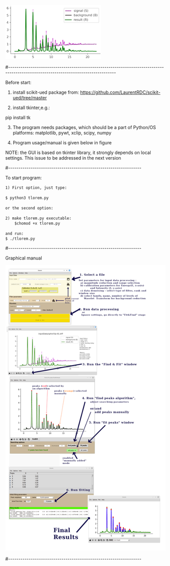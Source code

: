 

![tloremlogo](pictures/tloremlogo.png)

#----------------------------------------------------------------------------------------------------------------------------------

Before start:
1) install scikit-ued package from:
https://github.com/LaurentRDC/scikit-ued/tree/master

2) install tkinter,e.g.:

pip install tk

3) The program needs packages, which should be a part of Python/OS platforms: 
    matplotlib, pywt, xclip, scipy, numpy
    
4) Program usage/manual is given below in figure

NOTE: the GUI is based on tkinter library, it strongly depends on local settings. This issue to be addressed in the next version

#-----------------------------------------------------------------

To start program:

    1) First option, just type:

    $ python3 tlorem.py
    
    or the second option:

    2) make tlorem.py executable:
        $chomod +x tlorem.py
 
    and run:
    $ ./tlorem.py

#-----------------------------------------------------------------

Graphical manual

![graphM](pictures/graph-manual.png)

#-----------------------------------------------------------------
